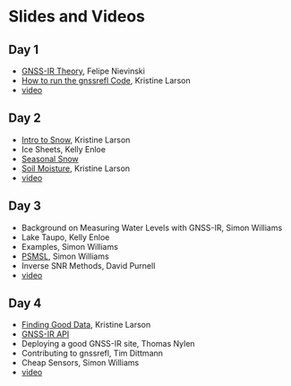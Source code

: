 # Slides and Videos 

## Day 1
- [GNSS-IR Theory](../pdf/slides-gnssir-theory.pdf), Felipe Nievinski
- [How to run the gnssrefl Code](https://morefunwithgps.com/public_html/Day1-runningCode.pdf), Kristine Larson
- [video](https://youtu.be/KBAqN5Ls2Qk)

## Day 2
- [Intro to Snow](https://morefunwithgps.com/public_html/Day2-intro.pdf), Kristine Larson
- Ice Sheets, Kelly Enloe
- [Seasonal Snow](https://morefunwithgps.com/public_html/Day2-seasonalSnow.pdf)
- [Soil Moisture](https://morefunwithgps.com/public_html/Day2-May2023-SoilMoisture.pdf), Kristine Larson
- [video](https://youtu.be/ueItqAtN2sg)

## Day 3
- Background on Measuring Water Levels with GNSS-IR, Simon Williams
- Lake Taupo, Kelly Enloe
- Examples, Simon Williams
- [PSMSL](https://psmsl.org/data/gnssir/map.php), Simon Williams
- Inverse SNR Methods, David Purnell
- [video](https://youtu.be/z-gG3g6rrX4)

## Day 4
- [Finding Good Data](https://morefunwithgps.com/public_html/Day4-May2023-WhySoHard.pdf), Kristine Larson
- [GNSS-IR API](https://gnss-reflections.org)
- Deploying a good GNSS-IR site, Thomas Nylen
- Contributing to gnssrefl, Tim Dittmann 
- Cheap Sensors, Simon Williams
- [video](https://youtu.be/jpXfaF7F1yo)

